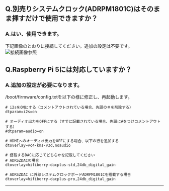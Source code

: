 ## Q.別売りシステムクロック(ADRPM1801C)はそのまま挿すだけで使用できますか？

### A.はい、使用できます。
下記画像のとおりに接続してください。追加の設定は不要です。
![接続画像参照](https://bit-trade-one.co.jp/wp/wp-content/uploads/2018/09/658326031b180e9a4e18270f9c0332c2.jpg)

## Q.Raspberry Pi 5には対応していますか？

### A.追加の設定が必要になります。

/boot/firmware/config.txtを以下の様に修正し、再起動します。
~~~
# i2sをONにする（コメントアウトされている場合、先頭の＃を削除する）
dtparam=i2s=on

# オーディオ出力をOFFにする（すでに記載されている場合、先頭に#をつけコメントアウトする）
#dtparam=audio=on

# HDMIへのオーディオ出力をOFFにする場合、以下の行を追加する
dtoverlay=vc4-kms-v3d,noaudio

# 搭載するDACに応じてどちらかを記載してください
# ADRSZDACの場合
dtoverlay=hifiberry-dacplus-std,24db_digital_gain

# ADRSZDAC に外部システムクロックボードADRPM1801Cを搭載する場合
dtoverlay=hifiberry-dacplus-pro,24db_digital_gain
~~~

---
